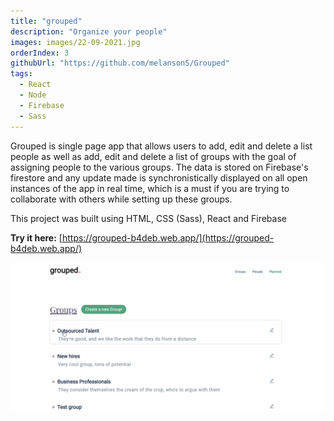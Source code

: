 ```yaml
---
title: "grouped"
description: "Organize your people"
images: images/22-09-2021.jpg
orderIndex: 3
githubUrl: "https://github.com/melansonS/Grouped"
tags:
  - React
  - Node
  - Firebase
  - Sass
---
```


Grouped is single page app that allows users to add, edit and delete a list people as well as add, edit and delete a list of groups with the goal of assigning people to the various groups. The data is stored on Firebase's firestore and any update made is synchronistically displayed on all open instances of the app in real time, which is a must if you are trying to collaborate with others while setting up these groups.

This project was built using HTML, CSS (Sass), React and Firebase

**Try it here:** [https://grouped-b4deb.web.app/](https://grouped-b4deb.web.app/)

![demo gif](https://raw.githubusercontent.com/melansonS/Grouped/master/public/grouped-demo.gif)
